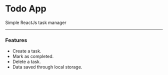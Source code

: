 # Todo App
Simple ReactJs task manager 

---

### Features

- Create a task.
- Mark as completed.
- Delete a task.
- Data saved through local storage.
